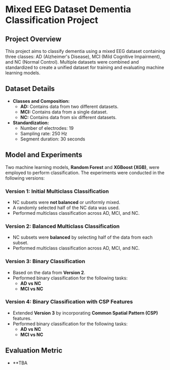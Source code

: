 # Mixed EEG Dataset Dementia Classification Project

## Project Overview
This project aims to classify dementia using a mixed EEG dataset containing three classes: AD (Alzheimer's Disease), MCI (Mild Cognitive Impairment), and NC (Normal Control). Multiple datasets were combined and standardized to create a unified dataset for training and evaluating machine learning models.

## Dataset Details
- **Classes and Composition:**
  - **AD:** Contains data from two different datasets.
  - **MCI:** Contains data from a single dataset.
  - **NC:** Contains data from six different datasets.
- **Standardization:**
  - Number of electrodes: 19
  - Sampling rate: 250 Hz
  - Segment duration: 30 seconds

## Model and Experiments
Two machine learning models, **Random Forest** and **XGBoost (XGB)**, were employed to perform classification. The experiments were conducted in the following versions:

### Version 1: Initial Multiclass Classification
- NC subsets were **not balanced** or uniformly mixed.
- A randomly selected half of the NC data was used.
- Performed multiclass classification across AD, MCI, and NC.

### Version 2: Balanced Multiclass Classification
- NC subsets were **balanced** by selecting half of the data from each subset.
- Performed multiclass classification across AD, MCI, and NC.

### Version 3: Binary Classification
- Based on the data from **Version 2**.
- Performed binary classification for the following tasks:
  - **AD vs NC**
  - **MCI vs NC**

### Version 4: Binary Classification with CSP Features
- Extended **Version 3** by incorporating **Common Spatial Pattern (CSP)** features.
- Performed binary classification for the following tasks:
  - **AD vs NC**
  - **MCI vs NC**

## Evaluation Metric
- **TBA
